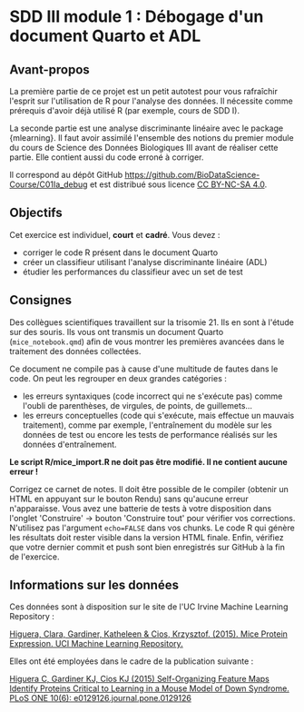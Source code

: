 # SDD III module 1 : Débogage d'un document Quarto et ADL

## Avant-propos

La première partie de ce projet est un petit autotest pour vous rafraîchir l'esprit sur l'utilisation de R pour l'analyse des données. Il nécessite comme prérequis d'avoir déjà utilisé R (par exemple, cours de SDD I).

La seconde partie est une analyse discriminante linéaire avec le package {mlearning}. Il faut avoir assimilé l'ensemble des notions du premier module du cours de Science des Données Biologiques III avant de réaliser cette partie. Elle contient aussi du code erroné à corriger.

Il correspond au dépôt GitHub <https://github.com/BioDataScience-Course/C01Ia_debug> et est distribué sous licence [CC BY-NC-SA 4.0](https://creativecommons.org/licenses/by-nc-sa/4.0/).

## Objectifs

Cet exercice est individuel, **court** et **cadré**. Vous devez :

-   corriger le code R présent dans le document Quarto
-   créer un classifieur utilisant l'analyse discriminante linéaire (ADL)
-   étudier les performances du classifieur avec un set de test

## Consignes

Des collègues scientifiques travaillent sur la trisomie 21. Ils en sont à l'étude sur des souris. Ils vous ont transmis un document Quarto (`mice_notebook.qmd`) afin de vous montrer les premières avancées dans le traitement des données collectées.

Ce document ne compile pas à cause d'une multitude de fautes dans le code. On peut les regrouper en deux grandes catégories :

-   les erreurs syntaxiques (code incorrect qui ne s'exécute pas) comme l'oubli de parenthèses, de virgules, de points, de guillemets...
-   les erreurs conceptuelles (code qui s'exécute, mais effectue un mauvais traitement), comme par exemple, l'entraînement du modèle sur les données de test ou encore les tests de performance réalisés sur les données d'entraînement.

**Le script R/mice_import.R ne doit pas être modifié. Il ne contient aucune erreur !**

Corrigez ce carnet de notes. Il doit être possible de le compiler (obtenir un HTML en appuyant sur le bouton Rendu) sans qu'aucune erreur n'apparaisse. Vous avez une batterie de tests à votre disposition dans l'onglet 'Construire' -\> bouton 'Construire tout' pour vérifier vos corrections. N'utilisez pas l'argument `echo=FALSE` dans vos chunks. Le code R qui génère les résultats doit rester visible dans la version HTML finale. Enfin, vérifiez que votre dernier commit et push sont bien enregistrés sur GitHub à la fin de l'exercice.

## Informations sur les données

Ces données sont à disposition sur le site de l'UC Irvine Machine Learning Repository :

[Higuera, Clara, Gardiner, Katheleen & Cios, Krzysztof. (2015). Mice Protein Expression. UCI Machine Learning Repository.](https://archive.ics.uci.edu/dataset/342/mice+protein+expression)

Elles ont été employées dans le cadre de la publication suivante :

[Higuera C, Gardiner KJ, Cios KJ (2015) Self-Organizing Feature Maps Identify Proteins Critical to Learning in a Mouse Model of Down Syndrome. PLoS ONE 10(6): e0129126.journal.pone.0129126](https://doi.org/10.1371/journal.pone.0129126)
